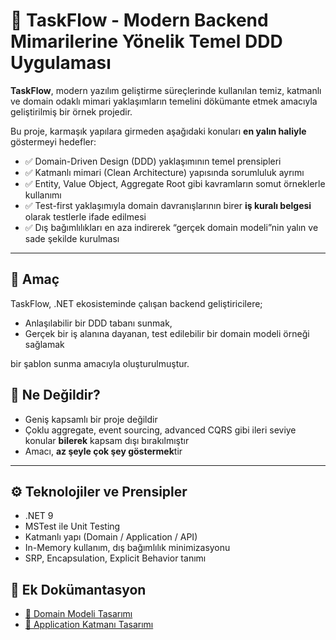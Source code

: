 # 🧩 TaskFlow - Modern Backend Mimarilerine Yönelik Temel DDD Uygulaması

**TaskFlow**, modern yazılım geliştirme süreçlerinde kullanılan temiz, katmanlı ve domain odaklı mimari yaklaşımların temelini dökümante etmek amacıyla geliştirilmiş bir örnek projedir.

Bu proje, karmaşık yapılara girmeden aşağıdaki konuları **en yalın haliyle** göstermeyi hedefler:


- ✅ Domain-Driven Design (DDD) yaklaşımının temel prensipleri
- ✅ Katmanlı mimari (Clean Architecture) yapısında sorumluluk ayrımı
- ✅ Entity, Value Object, Aggregate Root gibi kavramların somut örneklerle kullanımı
- ✅ Test-first yaklaşımıyla domain davranışlarının birer **iş kuralı belgesi** olarak testlerle ifade edilmesi
- ✅ Dış bağımlılıkları en aza indirerek “gerçek domain modeli”nin yalın ve sade şekilde kurulması

---

## 🎯 Amaç


TaskFlow, .NET ekosisteminde çalışan backend geliştiricilere;

- Anlaşılabilir bir DDD tabanı sunmak,
- Gerçek bir iş alanına dayanan, test edilebilir bir domain modeli örneği sağlamak

bir şablon sunma amacıyla oluşturulmuştur.

## 🚫 Ne Değildir?

- Geniş kapsamlı bir proje değildir
- Çoklu aggregate, event sourcing, advanced CQRS gibi ileri seviye konular **bilerek** kapsam dışı bırakılmıştır
- Amacı, **az şeyle çok şey göstermek**tir

---
## ⚙️ Teknolojiler ve Prensipler
- .NET 9
- MSTest ile Unit Testing
- Katmanlı yapı (Domain / Application / API)
- In-Memory kullanım, dış bağımlılık minimizasyonu
- SRP, Encapsulation, Explicit Behavior tanımı

## 📘 Ek Dokümantasyon

- [🧠 Domain Modeli Tasarımı](/docs/domain-design.md)
- [📐 Application Katmanı Tasarımı](/docs/application-design.md)